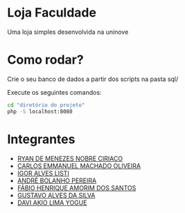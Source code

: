 # Loja Faculdade

Uma loja simples desenvolvida na uninove

# Como rodar?

Crie o seu banco de dados a partir dos scripts na pasta sql/

Execute os seguintes comandos:

```sh
cd "diretório do projeto"
php -S localhost:8080
```

# Integrantes

- <a href="https://www.linkedin.com/in/ryan-menezes-845080201/" target="_blank">RYAN DE MENEZES NOBRE CIRIACO</a>
- <a href="https://br.linkedin.com/in/carlos-emmanuel-machado-oliveira-117a0a285" target="_blank">CARLOS EMMANUEL MACHADO OLIVEIRA</a>
- <a href="#" target="_blank">IGOR ALVES LISTI</a>
- <a href="https://www.linkedin.com/in/andr%C3%A9-bolanho-pereira-99b600288/?originalSubdomain=br" target="_blank">ANDRÉ BOLANHO PEREIRA</a>
- <a href="#" target="_blank">FÁBIO HENRIQUE AMORIM DOS SANTOS</a>
- <a href="#" target="_blank">GUSTAVO ALVES DA SILVA</a>
- <a href="https://www.linkedin.com/in/davi-akio-lima-yogue-0263a0291/" target="_blank">DAVI AKIO LIMA YOGUE</a>
